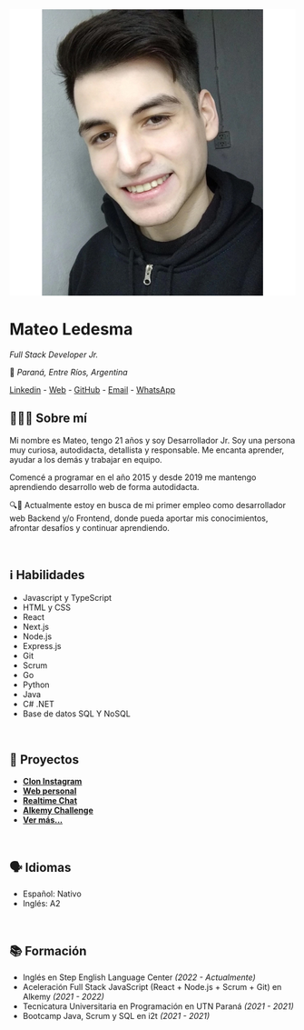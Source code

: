 <div class="cv-header">
<img src="https://raw.githubusercontent.com/mateo-14/personal-web-data/main/about/profile.jpg" alt="Profile" class="cv-profile-img"></img>

<div>

# Mateo Ledesma

_Full Stack Developer Jr._

📍 _Paraná, Entre Ríos, Argentina_

[Linkedin](https://www.linkedin.com/in/mateo-ledesma 'https://www.linkedin.com/in/mateo-ledesma') _-_ [Web](https://mateoledesma.vercel.app 'https://mateoledesma.vercel.app/') _-_ [GitHub](https://github.com/mateo-14 'https://github.com/mateo-14') _-_ [Email](mailto:mateo.14.ledesma@gmail.com 'mateo.14.ledesma@gmail.com') _-_ [WhatsApp](https://wa.me/5493435047916 '+54 9 343 5047916')

</div>

</div>

## 🧑🏻‍💻 Sobre mí

Mi nombre es Mateo, tengo 21 años y soy Desarrollador Jr. Soy una persona muy curiosa, autodidacta, detallista y responsable. Me encanta aprender, ayudar a los demás y trabajar en equipo.

Comencé a programar en el año 2015 y desde 2019 me mantengo aprendiendo desarrollo web de forma autodidacta.

🔍💼 Actualmente estoy en busca de mi primer empleo como desarrollador web Backend y/o Frontend, donde pueda aportar mis conocimientos, afrontar desafíos y continuar aprendiendo.

<br/>

## ℹ️ Habilidades

- Javascript y TypeScript
- HTML y CSS
- React
- Next.js
- Node.js
- Express.js
- Git
- Scrum
- Go
- Python
- Java
- C# .NET
- Base de datos SQL Y NoSQL

<br/>

## 📂 Proyectos

- **[Clon Instagram](https://instagramclon.netlify.app/)**
- **[Web personal](https://mateoledesma.vercel.app/)**
- **[Realtime Chat](https://mateo-14.github.io/react-node-chat-frontend/)**
- **[Alkemy Challenge](https://sad-hoover-6129f3.netlify.app/login)**
- **[Ver más...](https://mateoledesma.vercel.app/projects)**

<br/>

## 🗣️ Idiomas

- Español: Nativo
- Inglés: A2

<br/>

## 📚 Formación

- Inglés en Step English Language Center _(2022 - Actualmente)_
- Aceleración Full Stack JavaScript (React + Node.js + Scrum + Git) en Alkemy _(2021 - 2022)_
- Tecnicatura Universitaria en Programación en UTN Paraná _(2021 - 2021)_
- Bootcamp Java, Scrum y SQL en i2t _(2021 - 2021)_
